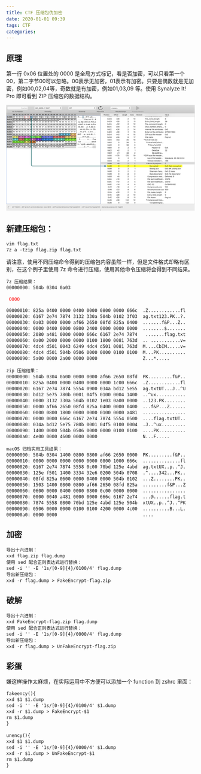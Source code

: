```yaml
---
title: CTF 压缩包伪加密
date: 2020-01-01 09:39
tags: CTF
categories: 
---
```


## 原理
第一行 0x06 位置处的 0000 是全局方式标记，看是否加密，可以只看第一个00，第二字节00可以忽略。00表示无加密，01表示有加密。只要是偶数就是无加密，例如00,02,04等，奇数就是有加密，例如01,03,09 等。使用 Synalyze It! Pro 即可看到 ZIP 压缩包的数据结构。

<!-- more -->

![](/media/zipfakeencrypt.png)

## 新建压缩包：

```
vim flag.txt
7z a -tzip flag.zip flag.txt
```

请注意，使用不同压缩命令得到的压缩包内容虽然一样，但是文件格式却略有区别，在这个例子里使用 7z 命令进行压缩，使用其他命令压缩将会得到不同结果。

```
7z 压缩结果：
00000000: 504b 0304 0a03
```
<code><font color="red"> 0000 </font></code>
```0000 0000 af66 2650 08fd  PK.........f&P..
00000010: 825a 0400 0000 0400 0000 0800 0000 666c  .Z............fl
00000020: 6167 2e74 7874 3132 330a 504b 0102 3f03  ag.txt123.PK..?.
00000030: 0a03 0000 0000 af66 2650 08fd 825a 0400  .......f&P...Z..
00000040: 0000 0400 0000 0800 2400 0000 0000 0000  ........$.......
00000050: 2080 a481 0000 0000 666c 6167 2e74 7874   .......flag.txt
00000060: 0a00 2000 0000 0000 0100 1800 0081 763d  .. ...........v=
00000070: 4dc4 d501 0043 6249 4dc4 d501 0081 763d  M....CbIM.....v=
00000080: 4dc4 d501 504b 0506 0000 0000 0100 0100  M...PK..........
00000090: 5a00 0000 2a00 0000 0000                 Z...*.....

zip 压缩结果：
00000000: 504b 0304 0a00 0000 0000 af66 2650 08fd  PK.........f&P..
00000010: 825a 0400 0000 0400 0000 0800 1c00 666c  .Z............fl
00000020: 6167 2e74 7874 5554 0900 034a bd12 5e55  ag.txtUT...J..^U
00000030: bd12 5e75 780b 0001 04f5 0100 0004 1400  ..^ux...........
00000040: 0000 3132 330a 504b 0102 1e03 0a00 0000  ..123.PK........
00000050: 0000 af66 2650 08fd 825a 0400 0000 0400  ...f&P...Z......
00000060: 0000 0800 1800 0000 0000 0100 0000 a481  ................
00000070: 0000 0000 666c 6167 2e74 7874 5554 0500  ....flag.txtUT..
00000080: 034a bd12 5e75 780b 0001 04f5 0100 0004  .J..^ux.........
00000090: 1400 0000 504b 0506 0000 0000 0100 0100  ....PK..........
000000a0: 4e00 0000 4600 0000 0000                 N...F.....

macOS 归档实用工具结果：
00000000: 504b 0304 1400 0800 0800 af66 2650 0000  PK.........f&P..
00000010: 0000 0000 0000 0000 0000 0800 1000 666c  ..............fl
00000020: 6167 2e74 7874 5558 0c00 70bd 125e 4abd  ag.txtUX..p..^J.
00000030: 125e f501 1400 3334 32e6 0200 504b 0708  .^....342...PK..
00000040: 08fd 825a 0600 0000 0400 0000 504b 0102  ...Z........PK..
00000050: 1503 1400 0800 0800 af66 2650 08fd 825a  .........f&P...Z
00000060: 0600 0000 0400 0000 0800 0c00 0000 0000  ................
00000070: 0000 0040 a481 0000 0000 666c 6167 2e74  ...@......flag.t
00000080: 7874 5558 0800 70bd 125e 4abd 125e 504b  xtUX..p..^J..^PK
00000090: 0506 0000 0000 0100 0100 4200 0000 4c00  ..........B...L.
000000a0: 0000 0000                                ....
```


## 加密

```
导出十六进制：
xxd flag.zip flag.dump
使用 sed 配合正则表达式进行替换：
sed -i '' -E '1s/[0-9]{4}/0100/4' flag.dump
导出新压缩包：
xxd -r flag.dump > FakeEncrypt-flag.zip
```

## 破解

```
导出十六进制：
xxd FakeEncrypt-flag.zip flag.dump
使用 sed 配合正则表达式进行替换：
sed -i '' -E '1s/[0-9]{4}/0000/4' flag.dump
导出新压缩包：
xxd -r flag.dump > UnFakeEncrypt-flag.zip
```

## 彩蛋
嫌这样操作太麻烦，在实际运用中不方便可以添加一个 function 到 zshrc 里面：

```
fakeency(){
xxd $1 $1.dump
sed -i '' -E '1s/[0-9]{4}/0100/4' $1.dump
xxd -r $1.dump > FakeEncrypt-$1
rm $1.dump
}

unency(){
xxd $1 $1.dump
sed -i '' -E '1s/[0-9]{4}/0000/4' $1.dump
xxd -r $1.dump > UnFakeEncrypt-$1
rm $1.dump
}
```
